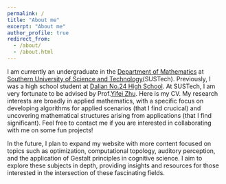```yaml
---
permalink: /
title: "About me"
excerpt: "About me"
author_profile: true
redirect_from: 
  - /about/
  - /about.html
---
```


I am currently an undergraduate in the [Department of Mathematics](https://math.sustech.edu.cn/) at [Southern University of Science and Technology](https://www.sustech.edu.cn/en/)(SUSTech). Previously, I was a high school student at [Dalian No.24 High School](https://www.dlhs24.com.cn/). At SUSTech, I am very fortunate to be advised by Prof.[Yifei Zhu](https://yifeizhu.github.io/). Here is my CV. My research interests are broadly in applied mathematics, with a specific focus on developing algorithms for applied scenarios (that I find crucical) and uncovering mathematical structures arising from applications (that I find significant). Feel free to contact me if you are interested in collaborating with me on some fun projects!

In the future, I plan to expand my website with more content focused on topics such as optimization, computational topology, auditory perception, and the application of Gestalt principles in cognitive science. I aim to explore these subjects in depth, providing insights and resources for those interested in the intersection of these fascinating fields.

